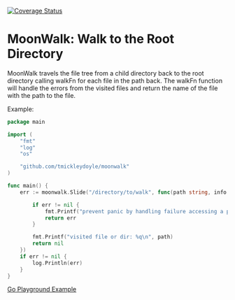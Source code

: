 [![Coverage Status](https://coveralls.io/repos/github/tmickleydoyle/moonwalk/badge.svg?branch=master)](https://coveralls.io/github/tmickleydoyle/moonwalk?branch=master)

# MoonWalk: Walk to the Root Directory

MoonWalk travels the file tree from a child directory back to the root directory calling walkFn for each file in the path back. The walkFn function will handle the errors from the visited files and return the name of the file with the path to the file.

Example:

```go
package main

import (
	"fmt"
	"log"
	"os"

	"github.com/tmickleydoyle/moonwalk"
)

func main() {
	err := moonwalk.Slide("/directory/to/walk", func(path string, info os.FileInfo, err error) error {

		if err != nil {
			fmt.Printf("prevent panic by handling failure accessing a path %q: %v\n", path, err)
			return err
		}

		fmt.Printf("visited file or dir: %q\n", path)
		return nil
	})
	if err != nil {
		log.Println(err)
	}
}

```

[Go Playground Example](https://play.golang.org/p/kKPNzXrAsGT)
